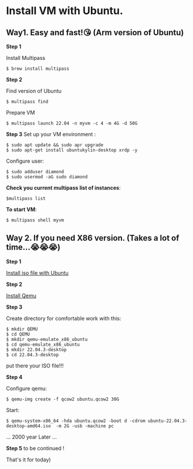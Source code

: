 # Install VM with Ubuntu. 

## Way1. Easy and fast!😘 (Arm version of Ubuntu)

**Step 1**

Install Multipass
```
$ brew install multipass
```

**Step 2** 

Find version of Ubuntu
``` 
$ multipass find
```

Prepare VM
```
$ multipass launch 22.04 -n myvm -c 4 -m 4G -d 50G
```

**Step 3**
Set up your VM environment :

```
$ sudo apt update && sudo apr upgrade
$ sudo apt-get install ubuntukylin-desktop xrdp -y
```

Configure user:

```
$ sudo adduser diamond
$ sudo usermod -aG sudo diamond
```

**Check you current multipass list of instances**:

```
$multipass list
```

**To start VM**:

```
$ multipass shell myvm
```


## Way 2. If you need X86 version. (Takes a lot of time...😭😭😭)

**Step 1**

[Install iso file with Ubuntu](https://ubuntu.com/download/desktop)

**Step 2**

[Install Qemu](https://github.com/NorthCapDiamond/Mac-users-life/blob/main/Install-Qemu.md)

**Step 3**

Create directory for comfortable work with this:

```
$ mkdir QEMU
$ cd QEMU
$ mkdir qemu-emulate_x86_ubuntu
$ cd qemu-emulate_x86_ubuntu
$ mkdir 22.04.3-desktop
$ cd 22.04.3-desktop
```

put there your ISO file!!!

**Step 4**

Configure qemu:

```
$ qemu-img create -f qcow2 ubuntu.qcow2 30G
```

Start:

```
$ qemu-system-x86_64 -hda ubuntu.qcow2 -boot d -cdrom ubuntu-22.04.3-desktop-amd64.iso  -m 2G -usb -machine pc
```

... 2000 year Later ...

**Step 5**
to be continued !



That's it for today)

